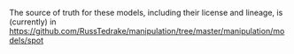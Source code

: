 
The source of truth for these models, including their license and lineage, is (currently) in 
https://github.com/RussTedrake/manipulation/tree/master/manipulation/models/spot

